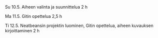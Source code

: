 Su 10.5.
Aiheen valinta ja suunnittelua 2 h

Ma 11.5.
Gitin opettelua 2,5 h

Ti 12.5.
Neatbeansin projektin luominen, Gitin opettelua, aiheen kuvauksen kirjoittaminen 2 h